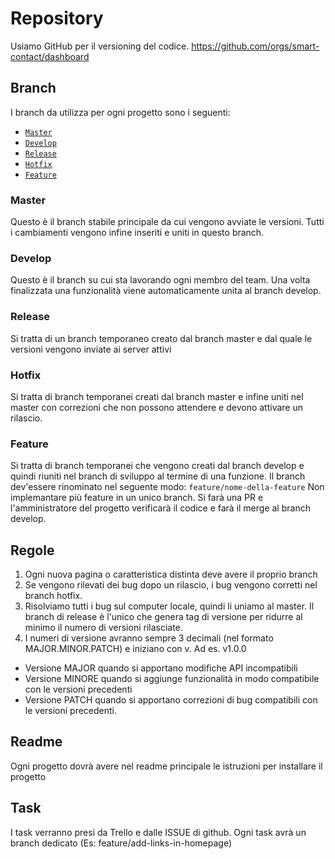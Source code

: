 # Repository

Usiamo GitHub per il versioning del codice.
https://github.com/orgs/smart-contact/dashboard

## Branch
I branch da utilizza per ogni progetto sono i seguenti:
- [`Master`](#master)
- [`Develop`](#develop)
- [`Release`](#release)
- [`Hotfix`](#hotfix)
- [`Feature`](#feature)

### Master
 Questo è il branch stabile principale da cui vengono avviate le versioni. Tutti i cambiamenti vengono infine inseriti e uniti in questo branch.


### Develop
Questo è il branch su cui sta lavorando ogni membro del team. Una volta finalizzata una funzionalità viene automaticamente unita al branch develop.


### Release
Si tratta di un branch temporaneo creato dal branch master e dal quale le versioni vengono inviate ai server attivi

### Hotfix
Si tratta di branch temporanei creati dal branch master e infine uniti nel master con correzioni che non possono attendere e devono attivare un rilascio.


### Feature
Si tratta di branch temporanei che vengono creati dal branch develop e quindi riuniti nel branch di sviluppo al termine di una funzione.
Il branch dev'essere rinominato nel seguente modo: `feature/nome-della-feature`
Non implemantare più feature in un unico branch.
Si farà una PR e l'amministratore del progetto verificarà il codice e farà il merge al branch develop.

## Regole 
1. Ogni nuova pagina o caratteristica distinta deve avere il proprio branch 
2. Se vengono rilevati dei bug dopo un rilascio, i bug vengono corretti nel branch hotfix. 
3. Risolviamo tutti i bug sul computer locale, quindi li uniamo al master.
 Il branch di release è l'unico che genera tag di versione per ridurre al minimo il numero di versioni rilasciate. 
4. I numeri di versione avranno sempre 3 decimali (nel formato MAJOR.MINOR.PATCH) e iniziano con v. Ad es. v1.0.0
 - Versione MAJOR quando si apportano modifiche API incompatibili
 - Versione MINORE quando si aggiunge funzionalità in modo compatibile con le versioni precedenti
 - Versione PATCH quando si apportano correzioni di bug compatibili con le versioni precedenti.

## Readme
  Ogni progetto dovrà avere nel readme principale le istruzioni per installare il progetto

## Task
   I task verranno presi da Trello e dalle ISSUE di github.
   Ogni task avrà un branch dedicato (Es: feature/add-links-in-homepage)
